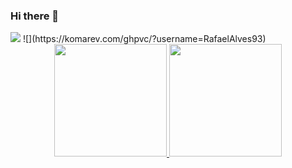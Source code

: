 ### Hi there 👋

<!--
**RafaelAlves93/RafaelAlves93** is a ✨ _special_ ✨ repository because its `README.md` (this file) appears on your GitHub profile.

Here are some ideas to get you started:

- 🔭 I’m currently working on ...
- 🌱 I’m currently learning ...
- 👯 I’m looking to collaborate on ...
- 🤔 I’m looking for help with ...
- 💬 Ask me about ...
- 📫 How to reach me: ...
- 😄 Pronouns: ...
- ⚡ Fun fact: ...
-->

<div align="left">
 <a href="https://www.github.com/RafaelAlves93" target="_blank" rel="noreferrer"><img
 src="https://img.shields.io/github/followers/RafaelAlves93?logo=github&style=for-the-badge&color=0891b2&labelColor=1c1917" /></a> 
 ![](https://komarev.com/ghpvc/?username=RafaelAlves93)
</div>

 <div align="center">
  <a href="https://github.com/RafaelAlves93">
  <img height="180em" src="https://github-readme-stats.vercel.app/api?username=RafaelAlves93&show_icons=true&theme=dracula&include_all_commits=true&count_private=true"/>
  <img height="180em" src="https://github-readme-stats.vercel.app/api/top-langs/?username=RafaelAlves93&layout=compact&langs_count=7&theme=dracula"/>
</div>
